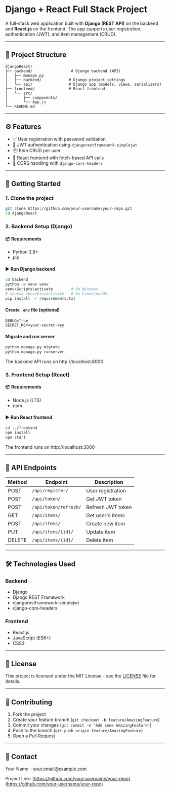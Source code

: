 # Django + React Full Stack Project

A full-stack web application built with **Django (REST API)** on the backend and **React.js** on the frontend. The app supports user registration, authentication (JWT), and item management (CRUD).

---

## 📁 Project Structure

```
djangoReact/
├── backend/                 # Django backend (API)
│   ├── manage.py
│   ├── backend/            # Django project settings
│   └── api/                # Django app (models, views, serializers)
├── frontend/               # React frontend
│   └── src/
│       ├── components/
│       └── App.js
└── README.md
```

---

## ⚙️ Features

- ✅ User registration with password validation
- 🔐 JWT authentication using `djangorestframework-simplejwt`
- 📦 Item CRUD per user
- 🔄 React frontend with fetch-based API calls
- 🧠 CORS handling with `django-cors-headers`

---

## 🚀 Getting Started

### 1. Clone the project

```bash
git clone https://github.com/your-username/your-repo.git
cd djangoReact
```

### 2. Backend Setup (Django)

#### 📦 Requirements
- Python 3.8+
- pip

#### ▶️ Run Django backend

```bash
cd backend
python -m venv venv
venv\Scripts\activate        # On Windows
# source venv/bin/activate   # On Linux/macOS
pip install -r requirements.txt
```

#### Create `.env` file (optional)

```env
DEBUG=True
SECRET_KEY=your-secret-key
```

#### Migrate and run server

```bash
python manage.py migrate
python manage.py runserver
```

The backend API runs on http://localhost:8000

### 3. Frontend Setup (React)

#### 📦 Requirements
- Node.js (LTS)
- npm

#### ▶️ Run React frontend

```bash
cd ../frontend
npm install
npm start
```

The frontend runs on http://localhost:3000

---

## 🔧 API Endpoints

| Method | Endpoint | Description |
|--------|----------|-------------|
| POST | `/api/register/` | User registration |
| POST | `/api/token/` | Get JWT token |
| POST | `/api/token/refresh/` | Refresh JWT token |
| GET | `/api/items/` | Get user's items |
| POST | `/api/items/` | Create new item |
| PUT | `/api/items/{id}/` | Update item |
| DELETE | `/api/items/{id}/` | Delete item |

---

## 🛠️ Technologies Used

### Backend
- Django
- Django REST Framework
- djangorestframework-simplejwt
- django-cors-headers

### Frontend
- React.js
- JavaScript (ES6+)
- CSS3

---

## 📝 License

This project is licensed under the MIT License - see the [LICENSE](LICENSE) file for details.

---

## 🤝 Contributing

1. Fork the project
2. Create your feature branch (`git checkout -b feature/AmazingFeature`)
3. Commit your changes (`git commit -m 'Add some AmazingFeature'`)
4. Push to the branch (`git push origin feature/AmazingFeature`)
5. Open a Pull Request

---

## 📧 Contact

Your Name - your.email@example.com

Project Link: [https://github.com/your-username/your-repo](https://github.com/your-username/your-repo)

